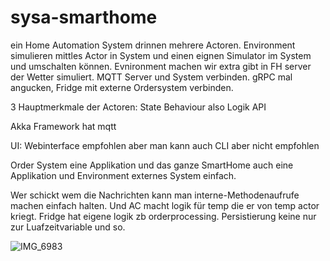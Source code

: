 # sysa-smarthome

ein Home Automation System drinnen mehrere Actoren.
Environment simulieren mittles Actor in System und einen eignen Simulator im System und umschalten können.
Evnironment machen wir extra gibt in FH server der Wetter simuliert.
MQTT Server und System verbinden.
gRPC mal angucken, Fridge mit externe Ordersystem verbinden.

3 Hauptmerkmale der Actoren:
State
Behaviour also Logik
API

Akka Framework hat mqtt

UI: Webinterface empfohlen aber man kann auch CLI aber nicht empfohlen

Order System eine Applikation und das ganze SmartHome auch eine Applikation und Environment externes System einfach.

Wer schickt wem die Nachrichten kann man interne-Methodenaufrufe machen einfach halten. Und AC macht logik für temp die er von temp actor kriegt. Fridge hat eigene logik zb orderprocessing. Persistierung keine nur zur Luafzeitvariable und so.



![IMG_6983](https://github.com/user-attachments/assets/b2024388-99d6-4c84-920c-0b421f70ae94)
